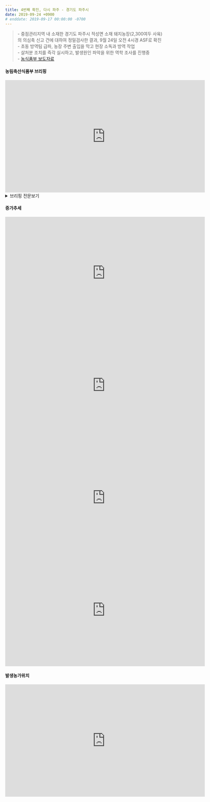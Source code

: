 ```yaml
---
title: 4번째 확진, 다시 파주 - 경기도 파주시
date: 2019-09-24 +0900
# enddate: 2019-09-17 00:00:00 -0700
---
```

> \- 중점관리지역 내 소재한 경기도 파주시 적성면 소재 돼지농장(2,300여두 사육)의 의심축 신고 건에 대하여 정밀검사한 결과, 9월 24일 오전 4시경 ASF로 확진  
> \- 초동 방역팀 급파, 농장 주변 출입을 막고 현장 소독과 방역 작업   
> \- 살처분 조치를 즉각 실시하고, 발생원인 파악을 위한 역학 조사를 진행중  
> \- [농식품부 보도자료](http://www.mafra.go.kr/FMD-AI/2095/subview.do?enc=Zm5jdDF8QEB8JTJGYmJzJTJGRk1ELUFJJTJGMzU0JTJGMzIxNDA5JTJGYXJ0Y2xWaWV3LmRvJTNGYmJzQ2xTZXElM0QlMjZyZ3NFbmRkZVN0ciUzRCUyNmJic09wZW5XcmRTZXElM0QlMjZyZ3NCZ25kZVN0ciUzRCUyNnBhc3N3b3JkJTNEJTI2c3JjaENvbHVtbiUzRCUyNnJvdyUzRDEwJTI2aXNWaWV3TWluZSUzRGZhbHNlJTI2cGFnZSUzRDElMjZzcmNoV3JkJTNEJTI2)

#### 농림축산식품부 브리핑
<iframe width="640" height="360" src="https://www.youtube.com/embed/BO0p3M-cNHg" frameborder="0" allow="accelerometer; autoplay; encrypted-media; gyroscope; picture-in-picture" allowfullscreen></iframe>

<details>
<summary>브리핑 전문보기</summary>
<div markdown="1">

9월 16일과 17일 아프리카돼지열병이 경기 파주와 연천 소재 두개 농장에서 발생한 후, 9월 23일 경기도 김포시와 파주시 양돈농가에서 아프리카돼지열병이 추가로 발생하였습니다. 김포는 9월 23일 오전에 신고된 양돈농가는 모돈 4두 유산, 모돈 1두 폐사했습니다. 해당농장은 1,800여두를 사육하며 울타리가 설치되었으며 일반사료를 급여하고 있습니다. 또한 외국인 근로자 2명이 근무중에 있습니다. 파주발생농장은 농장주가 9월 23일 모돈 3두 유산 증상을 확인하여 파주시에 의심신고를 하였고 해당농장은 돼지 약 2,300두를 사육하며 연천발생농장 방역대 내인 약 6.9km 떨어진 곳에 위치하고 있습니다. 해당 농장에는 울타리가 설치되었으며 잔반은 급여되지 않았습니다. 외국인 근로자는 1명인 것으로 확인되었습니다. 

이번에 발생한 김포 파주 2곳도 9월 17일부터 중점 관리지역으로 지정하여 관리하고 있습니다. 중점관리지역은 9월 17일 이후 타지역으로 돼지와 분뇨 반출을 3주간 금지하고 있습니다. 치료목적을 제외하고는 수의사, 컨설턴트, 사료업계 관계자는 농장에 3주간 출입이 제한되고, 양돈농가 입구에 출입자, 차량을 통제하고 있습니다. 공동방제단 등 소독차량을 총 동원하여 농가와 주변도로 등을 집중 소독하고 있습니다. 농식품부는 특별방역단이 중점관리지역에 상주하면서 집중점검을 하고 있습니다. 오늘 23일 김포소재 돼지농장에서 아프리카돼지열병이 확진됨에 따라 확산방지를 위해 어제 19시 30분부터 48시간동안 경기, 인천과 강원지역의 돼지농장, 도축장, 사료공장 출입차량 등을 대상으로 일시 이동중지명령을 발령하였습니다. 이 기간동안 농장, 도축장 등 축산관련 시설에 대한 대대적인 소독 등을 실시할 계획입니다. 농식품부와 경기도가 추가협의하여 김포 발생농장에 대한 예방적 살처분의 범위를 발생 농가 반경 3km 이내까지 확대하는 등 보다 선제적으로 강력하게 대응하고 있습니다. 이상 브리핑을 마치겠습니다.
 
</div>
</details>

#### 증가추세  
<iframe width="640" height="360" src="https://youngjunna.github.io/asf-timeline/charts/190924-chart" frameborder="0" allow="accelerometer; autoplay; encrypted-media; gyroscope; picture-in-picture" allowfullscreen></iframe> 
<iframe width="640" height="360" src="https://youngjunna.github.io/asf-timeline/charts/190924-bar1" frameborder="0" allow="accelerometer; autoplay; encrypted-media; gyroscope; picture-in-picture" allowfullscreen></iframe>

<iframe width="640" height="360" src="https://youngjunna.github.io/asf-timeline/charts/190924-chart2" frameborder="0" allow="accelerometer; autoplay; encrypted-media; gyroscope; picture-in-picture" allowfullscreen></iframe>
<iframe width="640" height="360" src="https://youngjunna.github.io/asf-timeline/charts/190924-bar2" frameborder="0" allow="accelerometer; autoplay; encrypted-media; gyroscope; picture-in-picture" allowfullscreen></iframe>

#### 발생농가위치  
<iframe width="640" height="360" src="https://youngjunna.github.io/asf-timeline/charts/190924-map" frameborder="0" allow="accelerometer; autoplay; encrypted-media; gyroscope; picture-in-picture" allowfullscreen></iframe>
